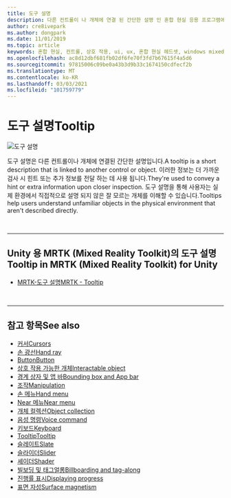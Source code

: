 ```yaml
---
title: 도구 설명
description: 다른 컨트롤이 나 개체에 연결 된 간단한 설명 인 혼합 현실 응용 프로그램에서 도구 설명을 사용 하는 방법에 대해 알아봅니다.
author: cre8ivepark
ms.author: dongpark
ms.date: 11/01/2019
ms.topic: article
keywords: 혼합 현실, 컨트롤, 상호 작용, ui, ux, 혼합 현실 헤드셋, windows mixed reality 헤드셋, 가상 현실 헤드셋, HoloLens, 도구 설명, MRTK, 혼합 현실 도구 키트
ms.openlocfilehash: ac8d12dbf681fb02df6fe70f3fd7b67615f4a5d6
ms.sourcegitcommit: 97815006c09be0a43b3d9b33c1674150cdfecf2b
ms.translationtype: MT
ms.contentlocale: ko-KR
ms.lasthandoff: 03/03/2021
ms.locfileid: "101759779"
---
```

# <a name="tooltip"></a><span data-ttu-id="fc269-104">도구 설명</span><span class="sxs-lookup"><span data-stu-id="fc269-104">Tooltip</span></span>

![도구 설명](images/UX_Hero_Tooltip.jpg)

<span data-ttu-id="fc269-106">도구 설명은 다른 컨트롤이나 개체에 연결된 간단한 설명입니다.</span><span class="sxs-lookup"><span data-stu-id="fc269-106">A tooltip is a short description that is linked to another control or object.</span></span> <span data-ttu-id="fc269-107">이러한 정보는 더 가까운 검사 시 힌트 또는 추가 정보를 전달 하는 데 사용 됩니다.</span><span class="sxs-lookup"><span data-stu-id="fc269-107">They're used to convey a hint or extra information upon closer inspection.</span></span> <span data-ttu-id="fc269-108">도구 설명을 통해 사용자는 실제 환경에서 직접적으로 설명 되지 않은 잘 모르는 개체를 이해할 수 있습니다.</span><span class="sxs-lookup"><span data-stu-id="fc269-108">Tooltips help users understand unfamiliar objects in the physical environment that aren't described directly.</span></span> 

<br>

---

## <a name="tooltip-in-mrtk-mixed-reality-toolkit-for-unity"></a><span data-ttu-id="fc269-109">Unity 용 MRTK (Mixed Reality Toolkit)의 도구 설명</span><span class="sxs-lookup"><span data-stu-id="fc269-109">Tooltip in MRTK (Mixed Reality Toolkit) for Unity</span></span>

* [<span data-ttu-id="fc269-110">MRTK-도구 설명</span><span class="sxs-lookup"><span data-stu-id="fc269-110">MRTK - Tooltip</span></span>](https://docs.microsoft.com/windows/mixed-reality/mrtk-docs/features/ux-building-blocks/tooltip.md)

<br>

---

## <a name="see-also"></a><span data-ttu-id="fc269-111">참고 항목</span><span class="sxs-lookup"><span data-stu-id="fc269-111">See also</span></span>

* [<span data-ttu-id="fc269-112">커서</span><span class="sxs-lookup"><span data-stu-id="fc269-112">Cursors</span></span>](cursors.md)
* [<span data-ttu-id="fc269-113">손 광선</span><span class="sxs-lookup"><span data-stu-id="fc269-113">Hand ray</span></span>](point-and-commit.md)
* [<span data-ttu-id="fc269-114">Button</span><span class="sxs-lookup"><span data-stu-id="fc269-114">Button</span></span>](button.md)
* [<span data-ttu-id="fc269-115">상호 작용 가능한 개체</span><span class="sxs-lookup"><span data-stu-id="fc269-115">Interactable object</span></span>](interactable-object.md)
* [<span data-ttu-id="fc269-116">경계 상자 및 앱 바</span><span class="sxs-lookup"><span data-stu-id="fc269-116">Bounding box and App bar</span></span>](app-bar-and-bounding-box.md)
* [<span data-ttu-id="fc269-117">조작</span><span class="sxs-lookup"><span data-stu-id="fc269-117">Manipulation</span></span>](direct-manipulation.md)
* [<span data-ttu-id="fc269-118">손 메뉴</span><span class="sxs-lookup"><span data-stu-id="fc269-118">Hand menu</span></span>](hand-menu.md)
* [<span data-ttu-id="fc269-119">Near 메뉴</span><span class="sxs-lookup"><span data-stu-id="fc269-119">Near menu</span></span>](near-menu.md)
* [<span data-ttu-id="fc269-120">개체 컬렉션</span><span class="sxs-lookup"><span data-stu-id="fc269-120">Object collection</span></span>](object-collection.md)
* [<span data-ttu-id="fc269-121">음성 명령</span><span class="sxs-lookup"><span data-stu-id="fc269-121">Voice command</span></span>](voice-input.md)
* [<span data-ttu-id="fc269-122">키보드</span><span class="sxs-lookup"><span data-stu-id="fc269-122">Keyboard</span></span>](keyboard.md)
* [<span data-ttu-id="fc269-123">Tooltip</span><span class="sxs-lookup"><span data-stu-id="fc269-123">Tooltip</span></span>](tooltip.md)
* [<span data-ttu-id="fc269-124">슬레이트</span><span class="sxs-lookup"><span data-stu-id="fc269-124">Slate</span></span>](slate.md)
* [<span data-ttu-id="fc269-125">슬라이더</span><span class="sxs-lookup"><span data-stu-id="fc269-125">Slider</span></span>](slider.md)
* [<span data-ttu-id="fc269-126">셰이더</span><span class="sxs-lookup"><span data-stu-id="fc269-126">Shader</span></span>](shader.md)
* [<span data-ttu-id="fc269-127">빌보딩 및 태그얼롱</span><span class="sxs-lookup"><span data-stu-id="fc269-127">Billboarding and tag-along</span></span>](billboarding-and-tag-along.md)
* [<span data-ttu-id="fc269-128">진행률 표시</span><span class="sxs-lookup"><span data-stu-id="fc269-128">Displaying progress</span></span>](progress.md)
* [<span data-ttu-id="fc269-129">표면 자성</span><span class="sxs-lookup"><span data-stu-id="fc269-129">Surface magnetism</span></span>](surface-magnetism.md)
